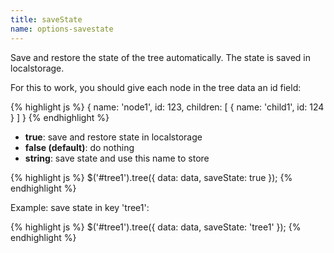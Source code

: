 ```yaml
---
title: saveState
name: options-savestate
---
```


Save and restore the state of the tree automatically. The state is saved in localstorage.

For this to work, you should give each node in the tree data an id field:

{% highlight js %}
{
    name: 'node1',
    id: 123,
    children: [
        {
            name: 'child1',
            id: 124
        }
    ]
}
{% endhighlight %}

* **true**: save and restore state in localstorage
* **false (default)**: do nothing
* **string**: save state and use this name to store

{% highlight js %}
$('#tree1').tree({
    data: data,
    saveState: true
});
{% endhighlight %}

Example: save state in key 'tree1':

{% highlight js %}
$('#tree1').tree({
    data: data,
    saveState: 'tree1'
});
{% endhighlight %}
